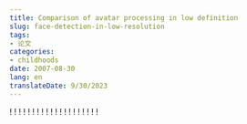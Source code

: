 ```yaml
---
title: Comparison of avatar processing in low definition
slug: face-detection-in-low-resolution
tags:
- 论文
categories:
- childhoods
date: 2007-08-30
lang: en
translateDate: 9/30/2023
---
```


! [](face-detection-01.jpg)
! [](face-detection-02.jpg)
! [](face-detection-03.jpg)
! [](face-detection-04.jpg)
! [](face-detection-05.jpg)
! [](face-detection-06.jpg)
! [](face-detection-07.jpg)
! [](face-detection-08.jpg)
! [](face-detection-09.jpg)
! [](face-detection-10.jpg)
! [](face-detection-11.jpg)
! [](face-detection-12.jpg)
! [](face-detection-13.jpg)
! [](face-detection-14.jpg)
! [](face-detection-15.jpg)
! [](face-detection-16.jpg)
! [](face-detection-17.jpg)
! [](face-detection-18.jpg)
! [](face-detection-19.jpg)
! [](face-detection-20.jpg)

